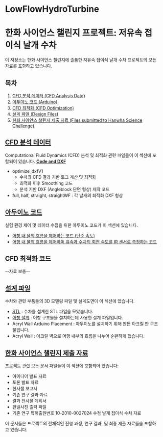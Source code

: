 # LowFlowHydroTurbine
# 한화 사이언스 챌린지 프로젝트: 저유속 접이식 날개 수차

이 저장소는 한화 사이언스 챌린지에 출품한 저유속 접이식 날개 수차 프로젝트의 모든 자료를 포함하고 있습니다.

## 목차

1. [CFD 분석 데이터 (CFD Analysis Data)](#분석-데이터)
2. [아두이노 코드 (Arduino)](#아두이노-코드)
3. [CFD 최적화 (CFD Optimization)](#cfd-최적화)
4. [설계 파일 (Design Files)](#설계-파일)
5. [한화 사이언스 챌린지 제출 자료 (Files submitted to Hanwha Science Challenge)](#한화-사이언스-챌린지-제출-자료)

## [CFD 분석 데이터](./Analysis%20Data%20and%20Code/)

Computational Fluid Dynamics (CFD) 분석 및 최적화 관련 파일들이 이 섹션에 포함되어 있습니다.
[**Code and DXF**](./Analysis%20Data%20and%20Code/Code%20and%20DXF/)
- optimize_dxfV1
  - 수차의 CFD 결과 기반 토크 계산 및 최적화
  - 최적화 이후 Smoothing 코드
  - 분석 기반 DXF (Angleblock 단면 형상) 제작 코드
- full, half, straight, straightWF : 각 날개의 최적화 DXF 형상

## [아두이노 코드](./Arduino/)

실험 환경 제어 및 데이터 수집을 위한 아두이노 코드가 이 섹션에 있습니다.
- [어항 내 물의 흐름을 제어하는 코드 (단순 속도)](./Arduino/Motor_Control_SpeedControlOnly)
- [어항 내 물의 흐름을 제어하며 유속과 수차의 회전 속도를 IR 센서로 측정하는 코드](./Arduino/Motor_Control_SpeedControlandTachometer)

## CFD 최적화 코드
--자료 보충--

## [설계 파일](./설계/)

수차와 관련 부품들의 3D 모델링 파일 및 설계도면이 이 섹션에 있습니다.

- [STL](./설계/STL/) : 수차를 설계한 STL 파일을 모았습니다.
- [어항 설계](./설계/어항%20설계/) : 어항 구조물을 설치하는데 사용한 설계 파일입니다.
- Acryl Wall Arduino Placement : 아두이노를 설치하기 위해 만든 아크릴 판 구조물입니다.
- Acryl Wall : 아크릴 벽으로 어항 내부의 흐름을 나누어 순환하게 했습니다.

## [한화 사이언스 챌린지 제출 자료](./한화%20사이언스%20챌린지%20제출%20자료/)

프로젝트 관련 모든 문서 파일들이 이 섹션에 포함되어 있습니다:

- 아이디어 발표 자료
- 토론 발표 자료
- 한사챌 보고서
- 기존 연구 결과 자료
- 결과 전시물 계획서
- 판넬사진 출력 파일
- 기존 연구 특허출원번호 10-2010-0027024 수정 날개 접이식 수차 자료

이 문서들은 프로젝트의 전체적인 진행 과정, 연구 결과, 및 최종 제출 자료들을 포함하고 있습니다.